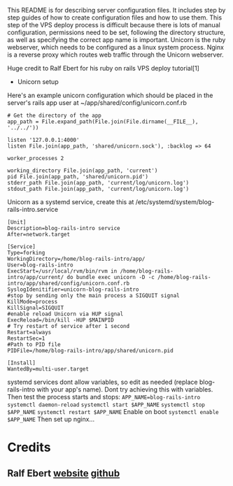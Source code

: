 This README is for describing server configuration files.
It includes step by step guides of how to create configuration files and how to use them.
This step of the VPS deploy process is difficult because there is lots of manual configuration,
permissions need to be set, following the directory structure, as well as specifying the correct app name is important.
Unicorn is the ruby webserver, which needs to be configured as a linux system process.
Nginx is a reverse proxy which routes web traffic through the Unicorn webserver.


Huge credit to Ralf Ebert for his ruby on rails VPS deploy tutorial[1]

* Unicorn setup

Here's an example unicorn configuration which should be placed in the server's rails app user at
~/app/shared/config/unicorn.conf.rb
```
# Get the directory of the app
app_path = File.expand_path(File.join(File.dirname(__FILE__), '../../'))

listen '127.0.0.1:4000'
listen File.join(app_path, 'shared/unicorn.sock'), :backlog => 64

worker_processes 2

working_directory File.join(app_path, 'current')
pid File.join(app_path, 'shared/unicorn.pid')
stderr_path File.join(app_path, 'current/log/unicorn.log')
stdout_path File.join(app_path, 'current/log/unicorn.log')

```

Unicorn as a systemd service, create this at /etc/systemd/system/blog-rails-intro.service
```
[Unit]
Description=blog-rails-intro service
After=network.target

[Service]
Type=forking
WorkingDirectory=/home/blog-rails-intro/app/
User=blog-rails-intro
ExecStart=/usr/local/rvm/bin/rvm in /home/blog-rails-intro/app/current/ do bundle exec unicorn -D -c /home/blog-rails-intro/app/shared/config/unicorn.conf.rb
SyslogIdenitifier=unicorn-blog-rails-intro
#stop by sending only the main process a SIGQUIT signal
KillMode=process
KillSignal=SIGQUIT
#enable reload Unicorn via HUP signal
ExecReload=/bin/kill -HUP $MAINPID
# Try restart of service after 1 second
Restart=always
RestartSec=1
#Path to PID file
PIDFile=/home/blog-rails-intro/app/shared/unicorn.pid

[Install]
WantedBy=multi-user.target
```
systemd services dont allow variables, so edit as needed (replace blog-rails-intro with your app's name).
Dont try achieving this with variables.
Then test the process starts and stops:
`APP_NAME=blog-rails-intro`
`systemctl daemon-reload`
`systemctl start $APP_NAME`
`systemctl stop $APP_NAME`
`systemctl restart $APP_NAME`
Enable on boot
`systemctl enable $APP_NAME`
Then set up nginx...

# Credits
## Ralf Ebert [website](https://ralfebert.com) [github](https://github.com/ralfebert)
